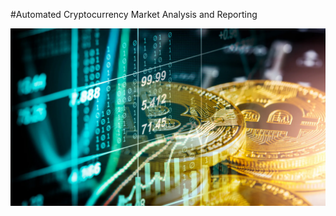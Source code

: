 #Automated Cryptocurrency Market Analysis and Reporting 

<img src="https://github.com/krishnavamsi42/Automated-Cryptocurrency-Market-Analysis-and-Reporting-Project-Using-Python/blob/main/image.webp" width="800"/>

